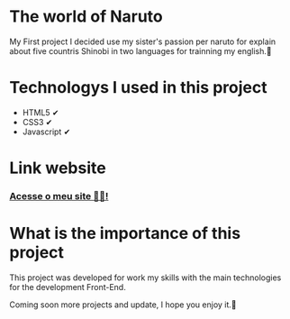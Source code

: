 # The world of Naruto

My First project I decided use my sister's passion per naruto for explain about five countris Shinobi in two languages for trainning my english.🙂

# Technologys I used in this project
* HTML5 ✔
* CSS3 ✔
* Javascript ✔

# Link website
<h3><a href="https://tudosobrenaruto.netlify.app" target="_blank">Acesse o meu site 🐱‍👤! </a></h3>

# What is the importance of this project
This project was developed for work my skills with the main technologies for the development Front-End.

Coming soon more projects and update, I hope you enjoy it.🤗
